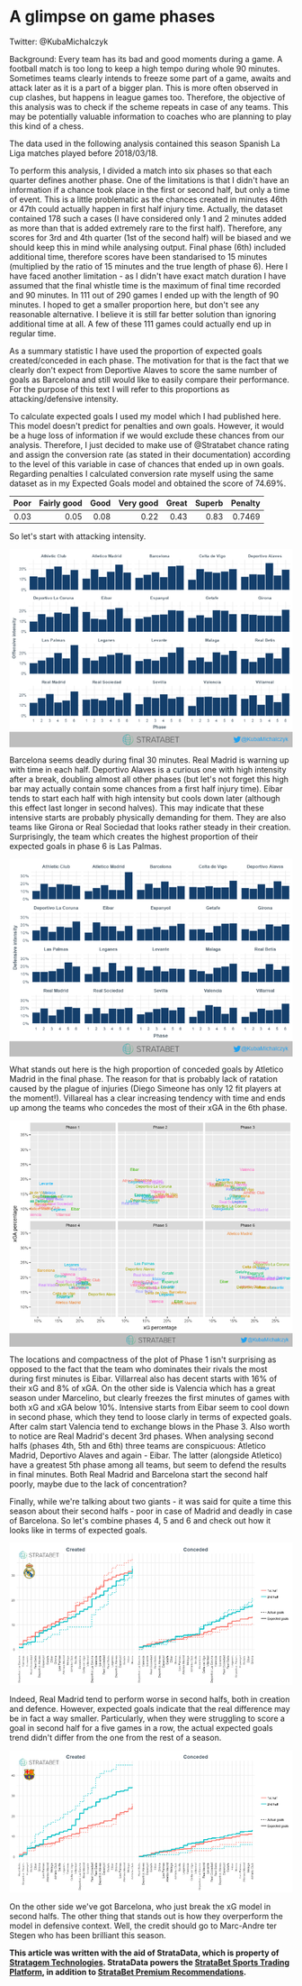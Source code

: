 A glimpse on game phases
================
Twitter: @KubaMichalczyk

Background: Every team has its bad and good moments during a game. A football match is too long to keep a high tempo during whole 90 minutes. Sometimes teams clearly intends to freeze some part of a game, awaits and attack later as it is a part of a bigger plan. This is more often observed in cup clashes, but happens in league games too. Therefore, the objective of this analysis was to check if the scheme repeats in case of any teams. This may be potentially valuable information to coaches who are planning to play this kind of a chess.

The data used in the following analysis contained this season Spanish La Liga matches played before 2018/03/18.

To perform this analysis, I divided a match into six phases so that each quarter defines another phase. One of the limitations is that I didn't have an information if a chance took place in the first or second half, but only a time of event. This is a little problematic as the chances created in minutes 46th or 47th could actually happen in first half injury time. Actually, the dataset contained 178 such a cases (I have considered only 1 and 2 minutes added as more than that is added extremely rare to the first half). Therefore, any scores for 3rd and 4th quarter (1st of the second half) will be biased and we should keep this in mind while analysing output. Final phase (6th) included additional time, therefore scores have been standarised to 15 minutes (multiplied by the ratio of 15 minutes and the true length of phase 6). Here I have faced another limitation - as I didn't have exact match duration I have assumed that the final whistle time is the maximum of final time recorded and 90 minutes. In 111 out of 290 games I ended up with the length of 90 minutes. I hoped to get a smaller proportion here, but don't see any reasonable alternative. I believe it is still far better solution than ignoring additional time at all. A few of these 111 games could actually end up in regular time.

As a summary statistic I have used the proportion of expected goals created/conceded in each phase. The motivation for that is the fact that we clearly don't expect from Deportive Alaves to score the same number of goals as Barcelona and still would like to easily compare their performance. For the purpose of this text I will refer to this proportions as attacking/defensive intensity.

To calculate expected goals I used my model which I had published here. This model doesn't predict for penalties and own goals. However, it would be a huge loss of information if we would exclude these chances from our analysis. Therefore, I just decided to make use of @Stratabet chance rating and assign the conversion rate (as stated in their documentation) according to the level of this variable in case of chances that ended up in own goals. Regarding penalties I calculated conversion rate myself using the same dataset as in my Expected Goals model and obtained the score of 74.69%.

|  Poor|  Fairly good|  Good|  Very good|  Great|  Superb|  Penalty|
|-----:|------------:|-----:|----------:|------:|-------:|--------:|
|  0.03|         0.05|  0.08|       0.22|   0.43|    0.83|   0.7469|

So let's start with attacking intensity.

<img src="game_phases_analysis_files/figure-markdown_github/unnamed-chunk-3-1.png" style="display: block; margin: auto;" />

Barcelona seems deadly during final 30 minutes. Real Madrid is warning up with time in each half. Deportivo Alaves is a curious one with high intensity after a break, doubling almost all other phases (but let's not forget this high bar may actually contain some chances from a first half injury time). Eibar tends to start each half with high intensity but cools down later (although this effect last longer in second halves). This may indicate that these intensive starts are probably physically demanding for them. They are also teams like Girona or Real Sociedad that looks rather steady in their creation. Surprisingly, the team which creates the highest proportion of their expected goals in phase 6 is Las Palmas.

<img src="game_phases_analysis_files/figure-markdown_github/unnamed-chunk-4-1.png" style="display: block; margin: auto;" />

What stands out here is the high proportion of conceded goals by Atletico Madrid in the final phase. The reason for that is probably lack of ratation caused by the plague of injuries (Diego Simeone has only 12 fit players at the moment!). Villareal has a clear increasing tendency with time and ends up among the teams who concedes the most of their xGA in the 6th phase.

<img src="game_phases_analysis_files/figure-markdown_github/unnamed-chunk-5-1.png" style="display: block; margin: auto;" />

The locations and compactness of the plot of Phase 1 isn't surprising as opposed to the fact that the team who dominates their rivals the most during first minutes is Eibar. Villarreal also has decent starts with 16% of their xG and 8% of xGA. On the other side is Valencia which has a great season under Marcelino, but clearly freezes the first minutes of games with both xG and xGA below 10%. Intensive starts from Eibar seem to cool down in second phase, which they tend to loose clarly in terms of expected goals. After calm start Valencia tend to exchange blows in the Phase 3. Also worth to notice are Real Madrid's decent 3rd phases. When analysing second halfs (phases 4th, 5th and 6th) three teams are conspicuous: Atletico Madrid, Deportivo Alaves and again - Eibar. The latter (alongside Atletico) have a greatest 5th phase among all teams, but seem to defend the results in final minutes. Both Real Madrid and Barcelona start the second half poorly, maybe due to the lack of concentration?

Finally, while we're talking about two giants - it was said for quite a time this season about their second halfs - poor in case of Madrid and deadly in case of Barcelona. So let's combine phases 4, 5 and 6 and check out how it looks like in terms of expected goals.

![](game_phases_analysis_files/figure-markdown_github/unnamed-chunk-6-1.png)

Indeed, Real Madrid tend to perform worse in second halfs, both in creation and defence. However, expected goals indicate that the real difference may be in fact a way smaller. Particularly, when they were struggling to score a goal in second half for a five games in a row, the actual expected goals trend didn't differ from the one from the rest of a season.

![](game_phases_analysis_files/figure-markdown_github/unnamed-chunk-7-1.png)

On the other side we've got Barcelona, who just break the xG model in second halfs. The other thing that stands out is how they overperform the model in defensive context. Well, the credit should go to Marc-Andre ter Stegen who has been brilliant this season.

**This article was written with the aid of StrataData, which is property of [Stratagem Technologies](www.stratagem.co). StrataData powers the [StrataBet Sports Trading Platform](https://app.stratabet.com), in addition to [StrataBet Premium Recommendations](https://stratatips.co).**

